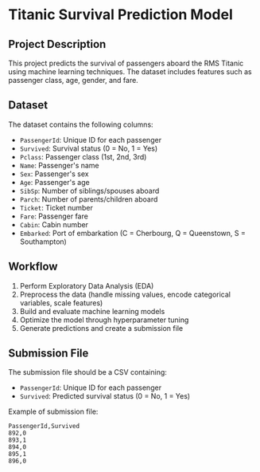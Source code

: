 # Titanic Survival Prediction Model

## Project Description

This project predicts the survival of passengers aboard the RMS Titanic using machine learning techniques. The dataset includes features such as passenger class, age, gender, and fare.

## Dataset

The dataset contains the following columns:
- `PassengerId`: Unique ID for each passenger
- `Survived`: Survival status (0 = No, 1 = Yes)
- `Pclass`: Passenger class (1st, 2nd, 3rd)
- `Name`: Passenger's name
- `Sex`: Passenger's sex
- `Age`: Passenger's age
- `SibSp`: Number of siblings/spouses aboard
- `Parch`: Number of parents/children aboard
- `Ticket`: Ticket number
- `Fare`: Passenger fare
- `Cabin`: Cabin number
- `Embarked`: Port of embarkation (C = Cherbourg, Q = Queenstown, S = Southampton)

## Workflow

1. Perform Exploratory Data Analysis (EDA)
2. Preprocess the data (handle missing values, encode categorical variables, scale features)
3. Build and evaluate machine learning models
4. Optimize the model through hyperparameter tuning
5. Generate predictions and create a submission file

## Submission File

The submission file should be a CSV containing:
- `PassengerId`: Unique ID for each passenger
- `Survived`: Predicted survival status (0 = No, 1 = Yes)

Example of submission file:

```csv
PassengerId,Survived
892,0
893,1
894,0
895,1
896,0
